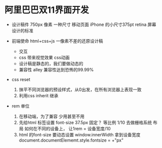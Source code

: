 # 阿里巴巴双11界面开发

- 设计稿件
    750px 像素  一种尺寸 移动页面
    iPhone 的小尺寸375pt retina 屏幕 设计的标准
- 前端使命
    html+css+js 一像素不差的还原设计稿
    - 交互
    - css 带来视觉效果 css动画
    - 设计稿是静态的，我们要做动态的
    - 兼容性 alley 兼容性达到恐怖的99.99%
- css reset
    1. 抹平不同浏览器的预设样式，从0出发，在所有浏览器上表现一致
    2. 利用css inherit 继承

- rem 单位
    1. 在移动端，为了兼容 少用甚至不用
    2. 先给html 标签设置 font-size
        37.5px 固定？
        等比例 1/10 去做栅格系统 布局
        如何在不同的设备上， 让1rem = 设备宽度/10
    3. html 的font-size 要动态设置
        window.innerWidth 拿到设备宽度
        document.documentElememt.style.fontsize = +"px"

